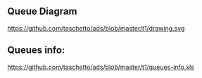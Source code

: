## Queue Diagram

https://github.com/taschetto/ads/blob/master/t1/drawing.svg

## Queues info:

https://github.com/taschetto/ads/blob/master/t1/queues-info.xls
